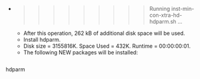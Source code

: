 * >>>>>>>>> Running inst-min-con-xtra-hd-hdparm.sh ...
  * After this operation, 262 kB of additional disk space will be used.
  * Install hdparm.
  * Disk size = 3155816K. Space Used = 432K. Runtime = 00:00:00:01.
  * The following NEW packages will be installed:
  ```bash
hdparm
  ```
